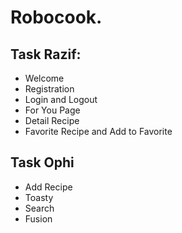 # Robocook.

## Task Razif:
- Welcome
- Registration
- Login and Logout
- For You Page
- Detail Recipe
- Favorite Recipe and Add to Favorite

## Task Ophi
- Add Recipe
- Toasty
- Search
- Fusion
